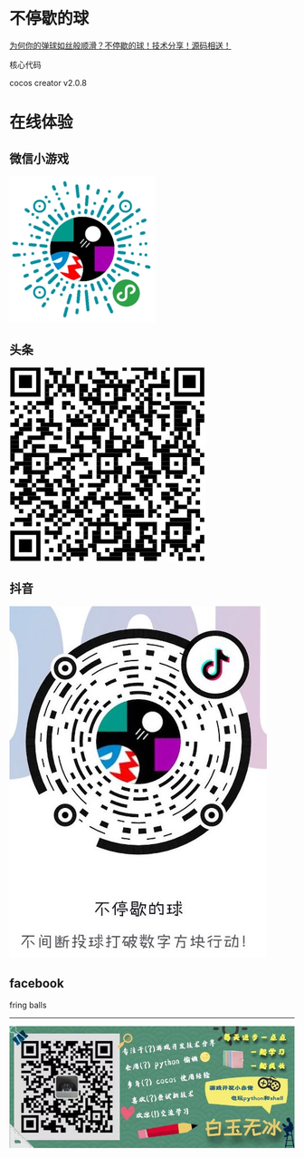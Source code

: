 # 不停歇的球

[为何你的弹球如丝般顺滑？不停歇的球！技术分享！源码相送！](https://mp.weixin.qq.com/s/YVB2z7wk3xjiJxartkjoOA)

核心代码

cocos creator v2.0.8

# 在线体验

## 微信小游戏

![](./img/weixin.jpg)

## 头条

![](./img/toutiao.png)

## 抖音

![](./img/douyin.jpg)

## facebook

fring balls

---

![](./img/about.jpg)

